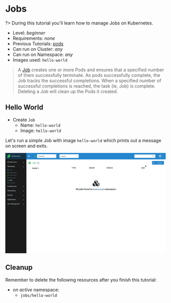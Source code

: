 # Jobs

?> During this tutorial you'll learn how to manage Jobs on Kubernetes.

* Level: *beginner*
* Requirements: *none*
* Previous Tutorials: [pods](/tutorials/workloads/pods/)
* Can run on Cluster: *any*
* Can run on Namespace: *any*
* Images used: `hello-world`

> A [Job](https://kubernetes.io/docs/concepts/workloads/controllers/job/) creates one or more Pods and ensures that a specified number of them successfully terminate. As pods successfully complete, the Job tracks the successful completions. When a specified number of successful completions is reached, the task (ie, Job) is complete. Deleting a Job will clean up the Pods it created.

## Hello World

* Create `Job`
  * Name: `hello-world`
  * Image: `hello-world`

Let's run a simple Job with image `hello-world` which prints out a message on screen and exits.

![Hello world Job](./images/jobs-hello-world.gif)

## Cleanup

Remember to delete the following resources after you finish this tutorial:

* on _active_ namespace:
  * `jobs/hello-world`